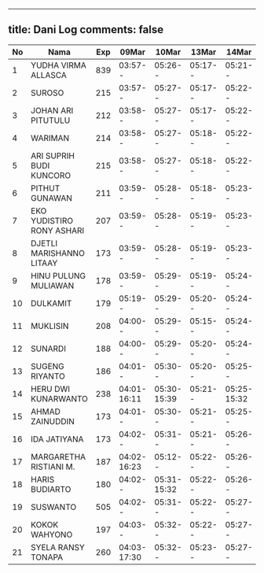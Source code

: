 
---
title: Dani Log
comments: false
---

| No | Nama | Exp | 09Mar | 10Mar | 13Mar | 14Mar | 15Mar | 16Mar | 17Mar | 20Mar | 21Mar | 22Mar | 23Mar | 24Mar | 27Mar | 28Mar | 29Mar | 30Mar | 31Mar | 04Apr | 05Apr | 06Apr | 07Apr | 10Apr | 11Apr | 12Apr | 13Apr | 14Apr | 17Apr | 18Apr | 20Apr | 24Apr | 25Apr |
|-----|-----|-----|-----|-----|-----|-----|-----|-----|-----|-----|-----|-----|-----|-----|-----|-----|-----|-----|-----|-----|-----|-----|-----|-----|-----|-----|-----|-----|-----|-----|-----|-----|-----|
| 1 | YUDHA VIRMA ALLASCA | 839 | 03:57-- | 05:26-- | 05:17-- | 05:21-- | 05:21-- | 05:14-- | 05:09-- | 05:34-17:36 | 05:15-- | 05:02-- | 05:20-- | 05:26-- | 05:22-- | 05:25-- | 05:01-- | 05:13-- | --- | 07:07-- | 05:08-- | 05:06-- | 05:26-- | 05:01-- | 05:27-- | 05:09-- | 05:17-- | 05:28-- | 05:17-- | 05:12-- | 05:21-- | --- | 05:05-- |
| 2 | SUROSO | 215 | 03:57-- | 05:27-- | 05:17-- | 05:22-- | 05:22-- | 05:14-- | --- | 17:37-17:37 | 05:16-- | 05:02-- | 05:21-- | 05:26-- | --- | 05:25-- | --- | --- | 06:12-- | 07:12-- | 05:08-- | 05:07-- | 05:26-- | 05:01-- | 05:27-- | 05:09-- | 05:18-- | 05:28-- | 05:17-- | --- | --- | --- | --- | --- |
| 3 | JOHAN ARI PITUTULU | 212 | 03:58-- | 05:27-- | 05:17-- | 05:22-- | 05:22-- | 05:14-- | 05:09-- | 17:37-17:37 | 05:16-- | 05:02-- | 05:21-- | 05:26-- | 05:22-- | 05:26-- | --- | 05:13-- | --- | 07:13-- | 05:09-- | 05:07-- | 05:26-- | 05:02-- | 05:27-- | 05:09-- | 05:18-- | 05:28-- | 05:18-- | --- | --- | --- | 05:04-- | --- | 05:02-- |
| 4 | WARIMAN | 214 | 03:58-- | 05:27-- | 05:18-- | 05:22-- | 05:22-- | 05:15-- | --- | 05:27-17:37 | 13:28-- | 05:03-- | --- | 05:27-- | 05:23-- | 05:26-- | --- | 05:14-- | 05:18-- | 07:13-- | 05:09-- | 05:07-- | 05:27-- | 05:02-- | 05:28-- | 05:09-- | 05:18-- | 05:28-- | 05:18-- | --- | --- | 05:05-- | --- | 05:03-- |
| 5 | ARI SUPRIH BUDI KUNCORO | 215 | 03:58-- | 05:27-- | 05:18-- | 05:22-- | 05:22-- | 05:15-- | 05:10-- | 17:37-17:38 | --- | 05:03-- | 05:22-- | 05:27-- | 05:23-- | 05:26-- | 05:02-- | 05:14-- | 05:19-- | 07:13-- | 05:09-- | 05:07-- | 05:27-- | 05:02-- | 05:28-- | 05:10-- | 05:18-- | 05:29-- | 05:18-- | 05:13-- | --- | 05:05-- | --- |
| 6 | PITHUT GUNAWAN | 211 | 03:59-- | 05:28-- | 05:18-- | 05:23-- | 05:23-- | 05:15-- | --- | 05:28-17:38 | --- | --- | 05:22-- | 05:27-- | 05:23-- | 05:27-- | 05:03-- | 05:15-- | 05:19-- | 07:14-- | 05:09-- | 05:08-- | 05:27-- | 05:02-- | 05:28-- | 05:10-- | 05:19-- | 05:29-- | 05:18-- | --- | --- | 05:23-- | --- | 05:07-- | 05:03-- |
| 7 | EKO YUDISTIRO RONY ASHARI | 207 | 03:59-- | 05:28-- | 05:19-- | 05:23-- | 05:23-- | 05:15-- | 05:10-- | 05:28-17:38 | --- | 05:03-- | 05:22-- | 05:28-- | 05:24-- | 05:27-- | 05:03-- | 05:15-- | --- | 07:14-- | --- | 05:08-- | 05:27-- | 05:03-- | 05:28-- | 05:10-- | 05:19-- | 05:29-- | 05:19-- | --- | 05:23-- | --- | 05:07-- | 05:03-- |
| 8 | DJETLI MARISHANNO LITAAY | 173 | 03:59-- | 05:28-- | 05:19-- | 05:23-- | 05:23-- | 05:16-- | 05:11-- | 17:39-17:39 | --- | 05:04-- | 05:22-- | 05:28-- | 05:24-- | 05:27-- | 05:03-- | 05:15-- | 05:20-- | 06:30-- | 05:10-- | 05:08-- | 05:27-- | 05:03-- | 05:28-- | 05:10-- | 05:19-- | 05:29-- | 05:19-- | --- | --- | 05:23-- | 05:06-- | --- | 05:04-- |
| 9 | HINU PULUNG MULIAWAN | 178 | 03:59-- | 05:29-- | 05:19-- | 05:24-- | 05:24-- | 05:16-- | --- | 17:39-17:39 | 05:18-- | 05:04-- | --- | 05:28-- | --- | 05:28-- | --- | 05:16-- | 05:20-- | 07:15-- | --- | 05:08-- | 05:28-- | 05:03-- | 05:29-- | 05:11-- | 05:19-- | 05:29-- | 05:19-- | --- | --- | --- | 05:07-- | 05:04-- |
| 10 | DULKAMIT | 179 | 05:19-- | 05:29-- | 05:20-- | 05:24-- | 05:24-- | 05:16-- | --- | 17:40-17:40 | 06:12-- | 05:05-- | 05:23-- | 05:29-- | 05:24-- | 05:28-- | 05:04-16:55 | 05:16-- | 05:21-- | 06:01-16:30 | --- | 05:09-- | 05:28-- | 05:03-16:57 | 05:29-16:31 | 05:11-- | 05:20-- | 05:30-- | 05:19-16:30 | 05:14-- | 05:24-- | 05:06-- | --- | 05:04-15:36 |
| 11 | MUKLISIN | 208 | 04:00-- | 05:29-- | 05:15-- | 05:24-- | 05:24-- | 05:17-- | 05:08-- | 05:29-16:19 | 05:18-- | 05:05-- | 05:23-- | 05:29-- | 05:59-- | 05:28-- | 05:04-- | 05:16-- | 05:21-- | 06:33-16:20 | 05:10-- | 05:09-- | 05:28-- | 05:04-16:35 | 05:29-- | 05:11-- | 05:20-- | 05:30-- | 05:20-- | --- | --- | 05:06-- | --- |
| 12 | SUNARDI | 188 | 04:00-- | 05:29-- | 05:20-- | 05:24-- | 05:24-- | 05:17-- | 05:12-- | 17:40-17:40 | 05:18-- | 05:05-- | --- | --- | 05:25-- | 05:28-- | 05:04-- | 05:17-- | 05:21-- | 07:16-- | 05:11-- | 05:09-- | 05:28-- | 05:04-- | 05:29-- | 05:11-- | 05:20-- | 05:30-- | 05:20-- | --- | --- | 05:07-- | --- | --- |
| 13 | SUGENG RIYANTO | 186 | 04:01-- | 05:30-- | 05:20-- | 05:25-- | 05:25-- | 05:17-- | --- | 17:20-17:20 | 05:19-- | 05:06-- | 05:24-- | 05:29-- | 05:25-- | 05:29-- | 05:05-- | 05:17-- | --- | 07:16-- | 05:11-- | 05:09-- | 05:29-- | 05:04-- | 05:30-- | 05:12-- | 05:20-- | 05:30-- | 05:20-- | --- | --- | 05:24-- | 05:07-- | --- | 05:05-- |
| 14 | HERU DWI KUNARWANTO | 238 | 04:01-16:11 | 05:30-15:39 | 05:21-- | 05:25-15:32 | 05:25-15:31 | 05:18-15:39 | 05:12-16:54 | 06:41-16:29 | 05:19-15:51 | 05:06-- | 05:24-- | 05:30-15:32 | 04:40-15:25 | 05:29-15:38 | 04:54-15:26 | 05:17-15:42 | 07:32-15:20 | 06:07-15:34 | 05:11-15:35 | 05:10-15:34 | 05:29-- | 05:04-17:14 | 05:30-15:42 | 05:12-15:39 | 05:21-15:46 | 05:31-16:04 | 05:20-- | --- | --- | 05:07-- | --- | --- |
| 15 | AHMAD ZAINUDDIN | 173 | 04:01-- | 05:30-- | 05:21-- | 05:25-- | 05:25-- | 05:18-- | --- | 17:41-17:41 | 05:20-- | --- | 05:24-- | 05:30-- | 05:26-- | 05:29-- | 05:05-- | 05:18-- | 05:22-- | 07:17-- | 05:11-- | 05:10-- | 05:29-- | 05:05-- | 05:30-- | 05:12-- | 05:21-- | 05:31-- | 05:20-- | --- | --- | --- | 05:08-- | 05:05-- |
| 16 | IDA JATIYANA | 173 | 04:02-- | 05:31-- | 05:21-- | 05:26-- | 05:26-- | 05:18-- | 05:13-- | 07:23-17:41 | --- | 05:06-- | --- | 05:30-- | 05:26-- | 05:30-- | 05:06-- | 05:18-- | 05:22-- | 07:17-- | --- | 05:10-- | 05:29-- | 05:05-- | 05:30-- | 05:12-- | 05:21-- | 05:31-- | 05:21-- | --- | --- | --- | 05:08-- | 05:09-- | --- |
| 17 | MARGARETHA RISTIANI M. | 187 | 04:02-16:23 | 05:12-- | 05:22-- | 05:26-- | 05:26-- | 05:18-17:09 | 07:21-- | 07:20-16:58 | 06:28-- | 05:07-- | 05:25-- | 05:31-- | 06:19-- | 05:30-- | 05:06-- | 05:18-- | 05:23-- | 05:01-- | 05:12-- | 05:10-- | 05:30-- | 05:05-- | 05:31-- | 05:12-- | 05:21-- | 05:31-- | 05:21-- | --- | --- | 05:08-- | --- | 07:04-- |
| 18 | HARIS BUDIARTO | 180 | 04:02-- | 05:31-15:32 | 05:22-- | 05:26-- | 05:26-- | 05:19-- | 06:26-16:22 | 06:00-17:42 | 05:20-- | 05:07-- | 05:25-17:23 | 05:31-- | 05:27-- | 05:30-- | 05:06-- | 09:27-- | --- | 06:02-15:32 | 05:12-- | 05:11-17:07 | 05:30-- | 05:05-- | 05:31-- | 05:13-- | 05:21-- | 05:32-- | 05:21-- | --- | 06:30-- | --- | --- | --- |
| 19 | SUSWANTO | 505 | 04:02-- | 05:31-- | 05:22-- | 05:27-- | 05:27-- | 05:19-- | 06:55-16:52 | 06:46-17:42 | 06:49-16:52 | 05:07-- | 05:26-- | 05:31-17:07 | 07:02-16:44 | 05:30-16:43 | 05:06-- | 05:19-- | --- | 07:07-- | 05:13-- | 05:11-17:11 | 05:30-- | 05:06-- | 05:31-- | 05:13-- | 05:22-- | 05:32-- | 05:21-- | --- | --- | --- | 05:09-- | --- | --- |
| 20 | KOKOK WAHYONO | 197 | 04:03-- | 05:32-- | 05:22-- | 05:27-- | 05:27-- | 05:19-- | --- | 17:43-17:43 | 05:21-- | 05:08-- | 05:26-- | 05:32-- | 05:27-- | 05:31-- | 05:07-- | 05:19-- | 05:23-- | 07:18-- | 05:13-- | 05:11-- | 05:30-- | 05:06-- | 05:31-- | 05:13-- | 05:22-- | 05:32-- | 05:22-- | --- | --- | --- | 05:09-- | --- | --- |
| 21 | SYELA RANSY TONAPA | 260 | 04:03-17:30 | 05:32-- | 05:23-- | 05:27-- | 05:27-- | 05:20-- | --- | 17:31-17:31 | 05:21-17:30 | 05:08-- | 05:26-- | 05:32-- | 17:30-17:30 | 05:31-- | --- | 05:19-17:11 | --- | 06:47-- | 05:13-- | 05:11-- | 05:31-- | 05:06-- | 05:32-- | 05:13-- | 05:22-- | 05:32-- | 05:22-16:31 | --- | --- | --- |
